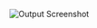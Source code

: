 
![Output Screenshot](https://user-images.githubusercontent.com/81178250/132227328-7cd1e3a9-6f64-4f8c-9e13-84c216bbe208.png)



